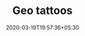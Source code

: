 ---
title: "Geo tattoos"
image: /images/logo-redesigns/geo.png
tags: ["logor"]
date: 2020-03-19T19:57:36+05:30
draft: false
---